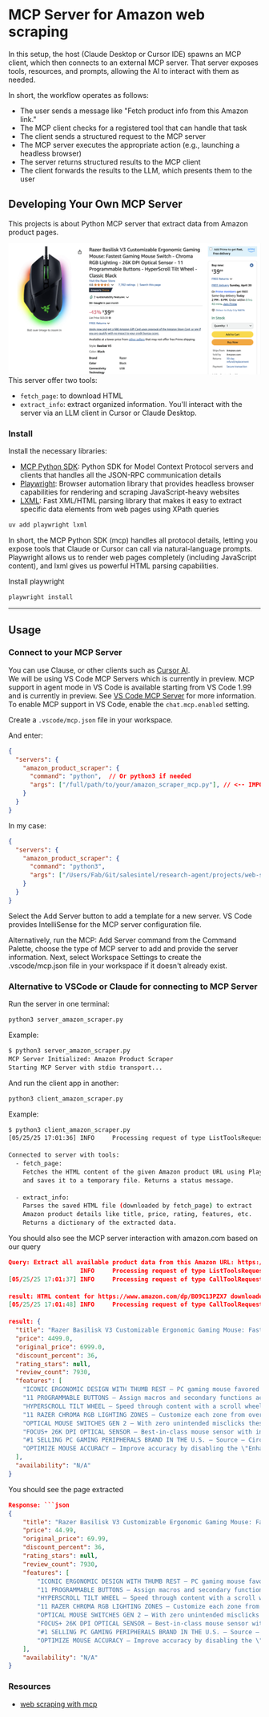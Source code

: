 # MCP Server for Amazon web scraping

In this setup, the host (Claude Desktop or Cursor IDE) spawns an MCP client, which then connects to an external MCP server. That server exposes tools, resources, and prompts, allowing the AI to interact with them as needed.

In short, the workflow operates as follows:

- The user sends a message like "Fetch product info from this Amazon link."
- The MCP client checks for a registered tool that can handle that task
- The client sends a structured request to the MCP server
- The MCP server executes the appropriate action (e.g., launching a headless browser)
- The server returns structured results to the MCP client
- The client forwards the results to the LLM, which presents them to the user

## Developing Your Own MCP Server
This projects is about Python MCP server that extract data from Amazon product pages.

![amazon-page](images/amazon-product-page-example.png)
This server  offer two tools: 
- `fetch_page`: to download HTML 
- `extract_info`: extract organized information. 
You'll interact with the server via an LLM client in Cursor or Claude Desktop.

### Install
Install the necessary libraries: 
 - [MCP Python SDK](https://github.com/modelcontextprotocol/python-sdk): Python SDK for Model Context Protocol servers and clients that handles all the JSON-RPC communication details
 - [Playwright](https://playwright.dev/python/): Browser automation library that provides headless browser capabilities for rendering and scraping JavaScript-heavy websites
 - [LXML](https://lxml.de/): Fast XML/HTML parsing library that makes it easy to extract specific data elements from web pages using XPath queries

 ```bash
 uv add playwright lxml
 ```
In short, the MCP Python SDK (mcp) handles all protocol details, letting you expose tools that Claude or Cursor can call via natural-language prompts. Playwright allows us to render web pages completely (including JavaScript content), and lxml gives us powerful HTML parsing capabilities.

Install playwright
```bash
playwright install
```

---
## Usage
### Connect to your MCP Server

You can use Clause, or other clients such as [Cursor AI](https://www.augmentcode.com).  
We will be using VS Code MCP Servers which is currently in preview.  MCP support in agent mode in VS Code is available starting from VS Code 1.99 and is currently in preview.
See [VS Code MCP Server](https://code.visualstudio.com/docs/copilot/chat/mcp-servers) for more information.
To enable MCP support in VS Code, enable the `chat.mcp.enabled` setting.


Create a `.vscode/mcp.json` file in your workspace.

And enter:
```json
{
  "servers": {
    "amazon_product_scraper": {
      "command": "python",  // Or python3 if needed
      "args": ["/full/path/to/your/amazon_scraper_mcp.py"], // <-- IMPORTANT: Use the correct absolute path
    }
  }
}
```

In my case:
```json
{
  "servers": {
    "amazon_product_scraper": {
      "command": "python3",
      "args": ["/Users/Fab/Git/salesintel/research-agent/projects/web-scrap-amazon/server_amazon_scraper.py"],
    }
  }
}
```

Select the Add Server button to add a template for a new server. VS Code provides IntelliSense for the MCP server configuration file.

Alternatively, run the MCP: Add Server command from the Command Palette, choose the type of MCP server to add and provide the server information. Next, select Workspace Settings to create the .vscode/mcp.json file in your workspace if it doesn't already exist.

### Alternative to VSCode or Claude for connecting to MCP Server
Run the server in one terminal:
```bash
python3 server_amazon_scraper.py
```

Example:
```bash
$ python3 server_amazon_scraper.py
MCP Server Initialized: Amazon Product Scraper
Starting MCP Server with stdio transport...
```

And run the client app in another:
```bash
python3 client_amazon_scraper.py
```

Example:
```bash
$ python3 client_amazon_scraper.py
[05/25/25 17:01:36] INFO     Processing request of type ListToolsRequest                                                      server.py:551

Connected to server with tools:
  - fetch_page:
    Fetches the HTML content of the given Amazon product URL using Playwright
    and saves it to a temporary file. Returns a status message.

  - extract_info:
    Parses the saved HTML file (downloaded by fetch_page) to extract
    Amazon product details like title, price, rating, features, etc.
    Returns a dictionary of the extracted data.
```


You should also see the MCP server interaction with amazon.com based on our query
```json
Query: Extract all available product data from this Amazon URL: https://www.amazon.com/dp/B09C13PZX7. Format the output as a structured JSON object.
                    INFO     Processing request of type ListToolsRequest                                                      server.py:551
[05/25/25 17:01:37] INFO     Processing request of type CallToolRequest                                                       server.py:551

result: HTML content for https://www.amazon.com/dp/B09C13PZX7 downloaded and saved successfully to /tmp/amazon_product_page.html.
[05/25/25 17:01:48] INFO     Processing request of type CallToolRequest                                                       server.py:551

result: {
  "title": "Razer Basilisk V3 Customizable Ergonomic Gaming Mouse: Fastest Gaming Mouse Switch - Chroma RGB Lighting - 26K DPI Optical Sensor - 11 Programmable Buttons - HyperScroll Tilt Wheel - Classic Black",
  "price": 4499.0,
  "original_price": 6999.0,
  "discount_percent": 36,
  "rating_stars": null,
  "review_count": 7930,
  "features": [
    "ICONIC ERGONOMIC DESIGN WITH THUMB REST — PC gaming mouse favored by millions worldwide with a form factor that perfectly supports the hand while its buttons are optimally positioned for quick and easy access",
    "11 PROGRAMMABLE BUTTONS — Assign macros and secondary functions across 11 programmable buttons to execute essential actions like push-to-talk, ping, and more",
    "HYPERSCROLL TILT WHEEL — Speed through content with a scroll wheel that free-spins until its stopped or switch to tactile mode for more precision and satisfying feedback that’s ideal for cycling through weapons or skills",
    "11 RAZER CHROMA RGB LIGHTING ZONES — Customize each zone from over 16.8 million colors and countless lighting effects, all while it reacts dynamically with over 150 Chroma integrated games",
    "OPTICAL MOUSE SWITCHES GEN 2 — With zero unintended misclicks these switches provide crisp, responsive execution at a blistering 0.2ms actuation speed for up to 70 million clicks",
    "FOCUS+ 26K DPI OPTICAL SENSOR — Best-in-class mouse sensor with intelligent functions flawlessly tracks movement with zero smoothing, allowing for crisp response and pixel-precise accuracy",
    "#1 SELLING PC GAMING PERIPHERALS BRAND IN THE U.S. — Source — Circana, Retail Tracking Service, U.S., Dollar Sales, Gaming Designed Mice, Keyboards, and PC Headsets, Jan. 2019- Dec. 2023 combined",
    "OPTIMIZE MOUSE ACCURACY — Improve accuracy by disabling the \"Enhance pointer precision\" option in the Windows mouse settings, and further optimize performance using the Razer Synapse App"
  ],
  "availability": "N/A"
}
```

You should see the page extracted
```json
Response: ```json
{
    "title": "Razer Basilisk V3 Customizable Ergonomic Gaming Mouse: Fastest Gaming Mouse Switch - Chroma RGB Lighting - 26K DPI Optical Sensor - 11 Programmable Buttons - HyperScroll Tilt Wheel - Classic Black",
    "price": 44.99,
    "original_price": 69.99,
    "discount_percent": 36,
    "rating_stars": null,
    "review_count": 7930,
    "features": [
        "ICONIC ERGONOMIC DESIGN WITH THUMB REST — PC gaming mouse favored by millions worldwide with a form factor that perfectly supports the hand while its buttons are optimally positioned for quick and easy access",
        "11 PROGRAMMABLE BUTTONS — Assign macros and secondary functions across 11 programmable buttons to execute essential actions like push-to-talk, ping, and more",
        "HYPERSCROLL TILT WHEEL — Speed through content with a scroll wheel that free-spins until its stopped or switch to tactile mode for more precision and satisfying feedback that’s ideal for cycling through weapons or skills",
        "11 RAZER CHROMA RGB LIGHTING ZONES — Customize each zone from over 16.8 million colors and countless lighting effects, all while it reacts dynamically with over 150 Chroma integrated games",
        "OPTICAL MOUSE SWITCHES GEN 2 — With zero unintended misclicks these switches provide crisp, responsive execution at a blistering 0.2ms actuation speed for up to 70 million clicks",
        "FOCUS+ 26K DPI OPTICAL SENSOR — Best-in-class mouse sensor with intelligent functions flawlessly tracks movement with zero smoothing, allowing for crisp response and pixel-precise accuracy",
        "#1 SELLING PC GAMING PERIPHERALS BRAND IN THE U.S. — Source — Circana, Retail Tracking Service, U.S., Dollar Sales, Gaming Designed Mice, Keyboards, and PC Headsets, Jan. 2019- Dec. 2023 combined",
        "OPTIMIZE MOUSE ACCURACY — Improve accuracy by disabling the \"Enhance pointer precision\" option in the Windows mouse settings, and further optimize performance using the Razer Synapse App"
    ],
    "availability": "N/A"
}
```

### Resources
 - [web scraping with mcp](https://github.com/luminati-io/web-scraping-with-mcp)